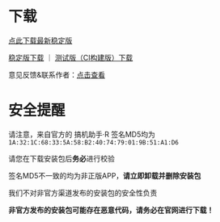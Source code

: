 # 下载

[点此下载最新稳定版](https://gjzs.app)

[稳定版下载](https://github.com/liuran001/GJZS/releases) ｜ [测试版（CI构建版）下载](https://install.appcenter.ms/users/liuran001/apps/gao3-ji1-zhu4-shou3-r/distribution_groups/%e6%90%9e%e6%9c%ba%e5%8a%a9%e6%89%8b%c2%b7r)


意见反馈&联系作者：[点击查看](/Support.html)


# 安全提醒

请注意，来自官方的 搞机助手·R 签名MD5均为`1A:32:1C:68:33:5A:58:B2:40:74:79:01:9B:51:A1:D6`

请您在下载安装包后**务必**进行校验

签名MD5不一致的均为非正版APP，**请立即卸载并删除安装包**

我们不对非官方渠道发布的安装包的安全性负责

**非官方发布的安装包可能存在恶意代码，请务必在官网进行下载！**
